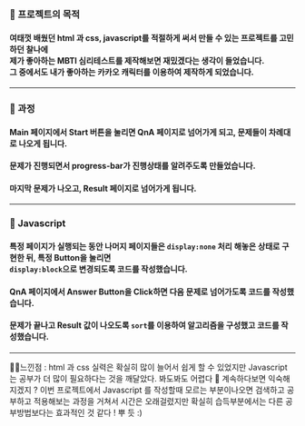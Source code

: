 ### 🔵 프로젝트의 목적
#### 여태껏 배웠던 html 과 css, javascript를 적절하게 써서 만들 수 있는 프로젝트를 고민하던 찰나에 <br>제가 좋아하는 MBTI 심리테스트를 제작해보면 재밌겠다는 생각이 들었습니다. <br> 그 중에서도 내가 좋아하는 카카오 캐릭터를 이용하여 제작하게 되었습니다. 
***
### 🔵 과정 
#### Main 페이지에서 Start 버튼을 눌리면 QnA 페이지로 넘어가게 되고, 문제들이 차례대로 나오게 됩니다. 
#### 문제가 진행되면서 progress-bar가 진행상태를 알려주도록 만들었습니다.
#### 마지막 문제가 나오고, Result 페이지로 넘어가게 됩니다. 
***
### 🔵 Javascript 
#### 특정 페이지가 실행되는 동안 나머지 페이지들은 `display:none` 처리 해놓은 상태로 구현한 뒤, 특정 Button을 눌리면 <br> `display:block`으로 변경되도록 코드를 작성했습니다. 
#### QnA 페이지에서 Answer Button을 Click하면 다음 문제로 넘어가도록 코드를 작성했습니다.
#### 문제가 끝나고 Result 값이 나오도록 `sort`를 이용하여 알고리즘을 구성했고 코드를 작성했습니다. 
***
🤦‍♀️느낀점 : 
html 과 css 실력은 확실히 많이 늘어서 쉽게 할 수 있었지만 Javascript 는 공부가 더 많이 필요하다는 것을 깨달았다. 
봐도봐도 어렵다 🥲 계속하다보면 익숙해지겠지 ? 
이번 프로젝트에서 Javascript 를 작성할때 모르는 부분이나오면 검색하고 공부하고 적용해보는 과정을 거쳐서 시간은 오래걸렸지만 
확실히 습득부분에서는 다른 공부방법보다는 효과적인 것 같다 ! 뿌 듯 :) 
